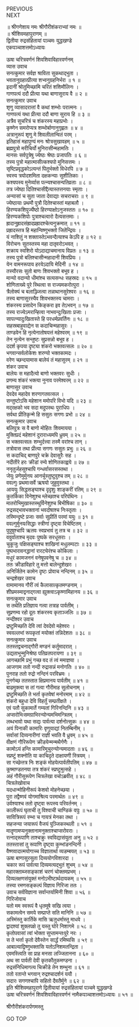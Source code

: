 PREVIOUS  
NEXT  
  
॥ श्रीगणेशाय नमः श्रीगौरीशंकराभ्यां नमः ॥  
॥ श्रीशिवमहापुराणम् ॥  
द्वितीया रुद्रसंहितायां पञ्चमः युद्धखण्डे  
एकपञ्चाशत्तमोऽध्यायः  
  
  
ऊषा चरित्रवर्णनं शिवशिवाविहारवर्णनम्  
व्यास उवाच  
सनत्कुमार सर्वज्ञ श्राविता सुकथाद्‌भुता ।  
भवतानुग्रहात्प्रीत्या शभ्वनुग्रहनिर्भरा ॥ १ ॥  
इदानीं श्रोतुमिच्छामि चरितं शशिमौलिनः ।  
गाणपत्यं ददौ प्रीत्या यथा बाणासुराय वै ॥ २ ॥  
सनत्कुमार उवाच  
शृणु व्यासादरात्तां वै कथां शम्भोः परात्मनः ।  
गाणपत्यं यथा प्रीत्या ददौ बाणा सुराय हि ॥ ३ ॥  
अत्रैव सुचरित्रं च शंकरस्य महाप्रभोः ।  
कृष्णेन समरोप्यत्र शम्भोर्बाणानुगृह्णतः ॥ ४ ॥  
अत्रानुरूपं शृणु मे शिवलीलान्वितं परम् ।  
इतिहासं महापुण्यं मनः श्रोत्रसुखावहम् ॥ ५ ॥  
ब्रह्मपुत्रो मरीचिर्यो मुनिरासीन्महामतिः ।  
मानसः सर्वपुत्रेषु ज्येष्ठः श्रेष्ठः प्रजापतिः ॥ ६ ॥  
तस्य पुत्रो महात्मासीत्कश्यपो मुनिसत्तमः ।  
सृष्टिप्रवृद्धकोऽत्यन्तं पितुर्भक्तो विधेरपि ॥ ७ ॥  
स्वस्य त्रयोदशमिता दक्षकन्याः सुशीलिकाः ।  
कश्यपस्य मुनेर्व्यास पत्न्यश्चासन्पतिव्रताः ॥ ८ ॥  
तत्र ज्येष्ठा दितिश्चासीद्दैत्यास्तत्तनयाः स्मृताः ।  
अन्यासां च सुता जाता देवाद्याः सचराचराः ॥ ९ ॥  
ज्येष्ठायाः प्रथमौ पुत्रौ दितेश्चास्तां महाबलौ ।  
हिरण्यकशिपुर्ज्येष्ठो हिरण्याक्षोऽनुजस्ततः ॥ १० ॥  
हिरण्यकशिपोः पुत्राश्चत्वारो दैत्यसत्तमाः ।  
ह्रादानुह्रादसंह्रादप्रह्रादश्चेत्यनुक्रमात् ॥ ११ ॥  
प्रह्रादस्तत्र हि महान्विष्णुभक्तो जितेन्द्रियः ।  
यं नाशितुं न शक्तास्तेऽभवन्दैत्याश्च केऽपि ह ॥ १२ ॥  
विरोचनः सुतस्तस्य महा दातृवरोऽभवत् ।  
शक्राय स्वशिरो योऽदाद्याचमानाय विप्रतः ॥ १३ ॥  
तस्य पुत्रो बलिश्चासीन्महादानी शिवप्रियः ।  
येन वामनरूपाय हरयेऽदायि मेदिनी ॥ १४ ॥  
तस्यौरसः सुतो बाणः शिवभक्तो बभूव ह ।  
मान्यो वदान्यो धीमांश्च सत्यसन्धः सहस्रदः ॥ १५ ॥  
शोणिताख्ये पुरे स्थित्वा स राज्यमकरोत्पुरा ।  
त्रैलोक्यं च बलाञ्ज्जित्वा तन्नाथानसुरेश्वरः ॥ १६ ॥  
तस्य बाणासुरस्यैव शिवभक्तस्य चामराः ।  
शंकरस्य प्रसादेन किङ्‌करा इव तेऽभवन् ॥ १७ ॥  
तस्य राज्येऽमरान्हित्वा नाभवन्दुःखिताः प्रजाः ।  
सापत्न्यादुःखितास्ते हि परधर्मप्रवर्तिनः ॥ १८ ॥  
सहस्रबाहुवाद्येन स कदाचिन्महासुरः ।  
ताण्डवेन हि नृत्येनातोषयत्तं महेश्वरम् ॥ १९ ॥  
तेन नृत्येन सन्तुष्टः सुप्रसन्नो बभूव ह ।  
ददर्श कृपया दृष्ट्या शंकरो भक्तवत्सलः ॥ २० ॥  
भगवान्सर्वलोकेशः शरण्यो भक्तकामदः ।  
वरेण च्छन्दयामास बालेयं तं महासुरम् ॥ २१ ॥  
शंकर उवाच  
बालेयः स महादैत्यो बाणो भक्तवरः सुधीः ।  
प्रणम्य शंकरं भक्त्या नुनाव परमेश्वरम् ॥ २२ ॥  
बाणासुर उवाच  
देवदेव महादेव शरणागतवत्सल ।  
सन्तुष्टोऽसि महेशान ममोपरि विभो यदि ॥ २३ ॥  
मद्‌रक्षको भव सदा मदुपस्थः पुराधिपः ।  
सर्वथा प्रीतिकृन्मे हि ससुतः सगणः प्रभो ॥ २४ ॥  
सनत्कुमार उवाच  
बलिपुत्रः स वै बाणो मोहितः शिवमायया ।  
मुक्तिप्रदं महेशानं दुराराध्यमपि ध्रुवम् ॥ २५ ॥  
स भक्तवत्सलः शम्भुर्दत्त्वा तस्मै वरांश्च तान् ।  
तत्रोवास तथा प्रीत्या सगणः ससुतः प्रभुः ॥ २६ ॥  
स कदाचिद्‌ बाणपुरे चक्रे देवासुरैः सह ।  
नदीतीरे हरः क्रीडां रम्ये शोणितकाह्वये ॥ २७ ॥  
ननृतुर्जहसुश्चापि गन्धर्वासरसस्तथा ।  
जेयुः प्रणेमुर्मुनय आनर्चुस्तुष्टुवुश्च तम् ॥ २८ ॥  
ववल्गुः प्रथमाःसर्वे ऋषयो जुहुवुस्तथा ।  
आययुः सिद्धसङ्‌घाश्च दृदृशुः शाङ्‌करीं रतिम् ॥ २९ ॥  
कुतर्किका विनेशुश्च म्लेच्छाश्च परिपंथिनः ।  
मातरोभिमुखास्तस्थुर्विनेशुश्च बिभीषिका ॥ ३० ॥  
रुद्रसद्‌भावभक्तानां भवदोषाश्च निःस्तृताः ।  
तस्मिन्दृष्टे प्रजाः सर्वाः सुप्रीतिं परमां ययुः ॥ ३१ ॥  
ववल्गुर्मुनयःसिद्धाः स्त्रीणां दृष्ट्वा विचेष्टितम् ।  
पुपुषुश्चापि ऋतवः स्वप्रभावं तु तत्र च ॥ ३२ ॥  
ववुर्वाताश्च मृदवः पुष्पके सरधूसराः ।  
चुकूजुः पक्षिसङ्‌घाश्च शाखिनां मधुलम्पटाः ॥ ३३ ॥  
पुष्पभारावनद्धानां रारट्येरंश्च कोकिलाः ।  
मधुरं कामजननं वनेषूपवनेषु च ॥ ३४ ॥  
ततः क्रीडाविहारे तु मत्तो बालेन्दुशेखरः ।  
अनिर्जितेन कामेन दृष्टः प्रोवाच नन्दिनम् ॥ ३५ ॥  
चन्द्रशेखर उवाच  
वामामानय गौरीं त्वं कैलासात्कृतमण्डनाम् ।  
शीघ्रमस्माद्वनाद्‌गत्वा ह्युक्त्वाऽकृष्णामिहानय ॥ ३६ ॥  
सनत्कुमार उवाच  
स तथेति प्रतिज्ञाय गत्वा तत्राह पार्वतीम् ।  
सुप्रणम्य रहो दूतः शंकरस्य कृताञ्जलिः ॥ ३७ ॥  
नन्दीश्वर उवाच  
द्रष्टुमिच्छति देवि त्वां देवदेवो महेश्वरः ।  
स्ववल्लभां रूपकृतां मयोक्तं तन्निदेशतः ॥ ३८ ॥  
सनत्कुमार उवाच  
ततस्तद्वचनाद्‌गौरी मण्डनं कर्तुमादरात् ।  
उद्यताभून्मुनिश्रेष्ठ पतिव्रतपरायणा ॥ ३९ ॥  
आगच्छामि प्रभुं गच्छ वद तं त्वं ममाज्ञया ।  
आजगाम ततो नन्दी रुद्रासन्नं मनोगतिः ॥ ४० ॥  
पुनराह ततो रुद्रो नन्दिनं परविभ्रमः ।  
पुनर्गच्छ ततस्तात क्षिप्रमानय पार्वतीम् ॥ ४१ ॥  
बाढमुक्त्वा स तां गत्वा गौरीमाह सुलोचनाम् ।  
द्रष्टुमिच्छति ते भर्ता कृतवेषां मनोरमाम् ॥ ४२ ॥  
शंकरो बहुधा देवि विहर्तुं सम्प्रतीक्षते ।  
एवं पतौ सुकामार्ते गम्यतां गिरिनन्दिनि ॥ ४३ ॥  
अप्सरोभिःसमग्राभिरन्योन्यमभिमन्त्रितम् ।  
लब्धभावो यथा सद्यः पार्वत्या दर्शनोत्सुकः ॥ ४४ ॥  
अयं पिनाकी कामारिः वृणुयाद्यां नितम्बिनीम् ।  
सर्वासां दिव्यनारीणां राज्ञी भवति वै ध्रुवम् ॥ ४५ ॥  
वीक्षणं गौरिरूपेण क्रीडयेन्मन्मथैर्गणैः ।  
कामोऽयं हन्ति कामारिमूचुरन्योन्यमादताः ॥ ४६ ॥  
स्प्रष्टुं शक्नोति या काचिदृते दाक्षायणी स्त्रियम् ।  
सा गच्छेत्तत्र निः शङ्‌कं मोहयेत्पार्वतीपतिम् ॥ ४७ ॥  
कूष्माण्डतनया तत्र शंकरं स्प्रष्टुमुत्सहे ।  
अहं गौरीसुरूपेण चित्रलेखा वचोऽब्रवीत् ॥ ४८ ॥  
चित्रलेखोवाच  
यदधान्मोहिनीरूपं केशवो मोहनेच्छया ।  
पुरा तद्वैष्णवं योगमाश्रित्य परमार्थतः ॥ ४९ ॥  
उर्वश्याश्च ततो दृष्ट्वा रूपस्य परिवर्तनम् ।  
कालीरूपं घृताची तु विश्वाची चाण्डिकं वपुः ॥ ५० ॥  
सावित्रिरूपं रम्भा च गायत्रं मेनका तथा ।  
सहजन्या जयारूपं वैजयं पुञ्जिकस्थली ॥ ५१ ॥  
मातॄणामप्यनुक्तानामनुक्ताश्चाप्सरोवराः ।  
रत्नाद्‌रूपाणि ताश्चक्रुः स्वविद्यासंयुता अनु ॥ ५२ ॥  
ततस्तासां तु रूपाणि दृष्ट्वा कुम्भांडनन्दिनी ।  
वैष्णवादात्मयोगाच्च विज्ञातार्था व्यडम्बयत् ॥ ५३ ॥  
ऊषा बाणासुरसुता दिव्ययोगविशारदा ।  
चकार रूपं पार्वत्या दिव्यमत्यद्‌भुतं शुभम् ॥ ५४ ॥  
महारक्ताब्जसङ्‌काशं चरणं चोक्तमप्रभम् ।  
दिव्यलक्षणसंयुक्तं मनोऽभीष्टार्थदायकम् ॥ ५५ ॥  
तस्या रमणसङ्‌कल्पं विज्ञाय गिरिजा ततः ।  
उवाच सर्वविज्ञाना सर्वान्तर्यामिनी शिवा ॥ ५६ ॥  
गिरिजोवाच  
यतो मम स्वरूपं वै धृतमूषे सखि त्वया ।  
सकामत्वेन समये सम्प्राप्ते सति मानिनि ॥ ५७ ॥  
अस्मिंस्तु कार्तिके मासि ऋतुधर्मास्तु माधवे ।  
द्वादश्यां शुक्लपक्षे तु यस्तु घोरे निशागमे ॥ ५८ ॥  
कृतोपवासां त्वां भोक्ता सुप्तामन्तःपुरे नरः ।  
स ते भर्त्ता कृतो देवैस्तेन सार्द्धं रमिष्यसि ॥ ५९ ॥  
आबाल्याद्विष्णुभक्तासि यतोऽनिशमतन्द्रिता ।  
एवमस्त्विति सा प्राह मनसा लज्जितानना ॥ ६० ॥  
अथ सा पार्वती देवी कृतकौतुकमण्डना ।  
रुद्रसंनिधिमागत्य चिक्रीडे तेन शम्भुना ॥ ६१ ॥  
ततो रतान्ते भगवान् रुद्रश्चादर्शनं ययौ ।  
सदारः सगणश्चापि सहितो दैवतैर्मुने ॥ ६२ ॥  
इति श्रीशिवमहापुराणे द्वितीयायां रुद्रसंहितायां पञ्चमे युद्धखण्डे  
ऊषा चरित्रवर्णनं शिवशिवाविहारवर्णनं नामैकपञ्चाशत्तमोऽध्यायः ॥ ५१ ॥  
  
  
श्रीगौरीशंकरार्पणमस्तु  
  
GO TOP
